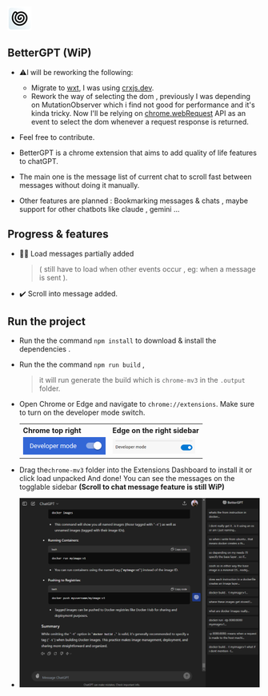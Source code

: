 <img src="src/assets/logo48.png" alt="Chrome developer mode switch" />

 ## BetterGPT (WiP)

- ⚠️I will be reworking the following:
  - Migrate to [wxt](https://wxt.dev/), I was using [crxjs.dev](https://crxjs.dev/vite-plugin).
  - Rework the way of selecting the dom , previously I was depending on MutationObserver which i find not good for performance and it's kinda tricky. Now I'll be relying on [chrome.webRequest](https://developer.chrome.com/docs/extensions/reference/api/webRequest) API as an event to select the dom whenever a request response is returned.
 
- Feel free to contribute. 

- BetterGPT is a chrome extension that aims to add quality of life features to chatGPT.

- The main one is the message list of current chat to scroll fast between messages without doing it manually.

- Other features are planned : Bookmarking messages & chats , maybe support for other chatbots like claude , gemini ...

## Progress & features

- 🔸🔶 Load messages partially added
  > ( still have to load when other events occur , eg: when a message is sent ).
- ✔️ Scroll into message added.

## Run the project 

- Run the the command `npm install` to download & install the dependencies .
- Run the the command `npm run build` , 
	> it will run generate the build which is `chrome-mv3` in the `.output` folder. 
- Open Chrome or Edge and navigate to `chrome://extensions`. Make sure to turn on the developer mode switch.
	<table>
	<tr>
		<th>Chrome top right</th>
		<th>Edge on the right sidebar</th>
	</tr>
	<tr>
		<td><img src="md/devmode%20chrome.png" alt="Chrome developer mode switch" /></td>
		<td><img src="md/devmode%20edge.png" alt="Edge developer mode switch" /></td>
	</tr>
	</table>

- Drag the`chrome-mv3` folder into the Extensions Dashboard to install it or click load unpacked And done! You can see the messages on the togglable sidebar **(Scroll to chat message feature is still WiP)**
- <img src="md/preview1.png" >
